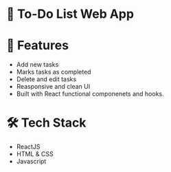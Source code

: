 ﻿# 📝 To-Do List Web App
# 🚀 Features
- Add new tasks
- Marks tasks as completed
- Delete and edit tasks
- Reasponsive and clean UI
- Built with React functional componenets and hooks.
#  🛠️ Tech Stack
- ReactJS
- HTML & CSS
- Javascript
